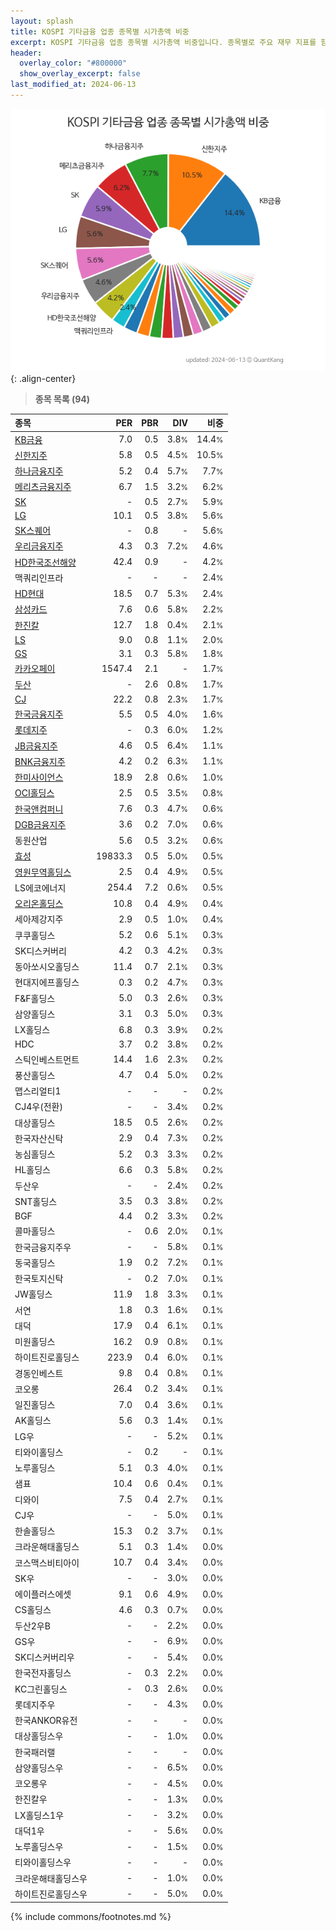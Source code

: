 ```yaml
---
layout: splash
title: KOSPI 기타금융 업종 종목별 시가총액 비중
excerpt: KOSPI 기타금융 업종 종목별 시가총액 비중입니다. 종목별로 주요 재무 지표를 함께 표시합니다.
header:
  overlay_color: "#800000"
  show_overlay_excerpt: false
last_modified_at: 2024-06-13
---
```



![KOSPI 기타금융 업종 종목별 시가총액 비중](/stats/sector/images/kospi_업종_기타금융_종목.png){: .align-center}


> **종목 목록 (94)**<a id="list"></a>

| **종목** | **PER** | **PBR** | **DIV** | **비중** |
| :------- | ------: | ------: | ------: | -------: |
| [KB금융](/105560/) | 7.0 | 0.5 | 3.8<small>%</small> | 14.4<small>%</small> |
| [신한지주](/055550/) | 5.8 | 0.5 | 4.5<small>%</small> | 10.5<small>%</small> |
| [하나금융지주](/086790/) | 5.2 | 0.4 | 5.7<small>%</small> | 7.7<small>%</small> |
| [메리츠금융지주](/138040/) | 6.7 | 1.5 | 3.2<small>%</small> | 6.2<small>%</small> |
| [SK](/034730/) | - | 0.5 | 2.7<small>%</small> | 5.9<small>%</small> |
| [LG](/003550/) | 10.1 | 0.5 | 3.8<small>%</small> | 5.6<small>%</small> |
| [SK스퀘어](/402340/) | - | 0.8 | - | 5.6<small>%</small> |
| [우리금융지주](/316140/) | 4.3 | 0.3 | 7.2<small>%</small> | 4.6<small>%</small> |
| [HD한국조선해양](/009540/) | 42.4 | 0.9 | - | 4.2<small>%</small> |
| 맥쿼리인프라 | - | - | - | 2.4<small>%</small> |
| [HD현대](/267250/) | 18.5 | 0.7 | 5.3<small>%</small> | 2.4<small>%</small> |
| [삼성카드](/029780/) | 7.6 | 0.6 | 5.8<small>%</small> | 2.2<small>%</small> |
| [한진칼](/180640/) | 12.7 | 1.8 | 0.4<small>%</small> | 2.1<small>%</small> |
| [LS](/006260/) | 9.0 | 0.8 | 1.1<small>%</small> | 2.0<small>%</small> |
| [GS](/078930/) | 3.1 | 0.3 | 5.8<small>%</small> | 1.8<small>%</small> |
| [카카오페이](/377300/) | 1547.4 | 2.1 | - | 1.7<small>%</small> |
| [두산](/000150/) | - | 2.6 | 0.8<small>%</small> | 1.7<small>%</small> |
| [CJ](/001040/) | 22.2 | 0.8 | 2.3<small>%</small> | 1.7<small>%</small> |
| [한국금융지주](/071050/) | 5.5 | 0.5 | 4.0<small>%</small> | 1.6<small>%</small> |
| [롯데지주](/004990/) | - | 0.3 | 6.0<small>%</small> | 1.2<small>%</small> |
| [JB금융지주](/175330/) | 4.6 | 0.5 | 6.4<small>%</small> | 1.1<small>%</small> |
| [BNK금융지주](/138930/) | 4.2 | 0.2 | 6.3<small>%</small> | 1.1<small>%</small> |
| [한미사이언스](/008930/) | 18.9 | 2.8 | 0.6<small>%</small> | 1.0<small>%</small> |
| [OCI홀딩스](/010060/) | 2.5 | 0.5 | 3.5<small>%</small> | 0.8<small>%</small> |
| [한국앤컴퍼니](/000240/) | 7.6 | 0.3 | 4.7<small>%</small> | 0.6<small>%</small> |
| [DGB금융지주](/139130/) | 3.6 | 0.2 | 7.0<small>%</small> | 0.6<small>%</small> |
| 동원산업 | 5.6 | 0.5 | 3.2<small>%</small> | 0.6<small>%</small> |
| [효성](/004800/) | 19833.3 | 0.5 | 5.0<small>%</small> | 0.5<small>%</small> |
| [영원무역홀딩스](/009970/) | 2.5 | 0.4 | 4.9<small>%</small> | 0.5<small>%</small> |
| LS에코에너지 | 254.4 | 7.2 | 0.6<small>%</small> | 0.5<small>%</small> |
| [오리온홀딩스](/001800/) | 10.8 | 0.4 | 4.9<small>%</small> | 0.4<small>%</small> |
| 세아제강지주 | 2.9 | 0.5 | 1.0<small>%</small> | 0.4<small>%</small> |
| 쿠쿠홀딩스 | 5.2 | 0.6 | 5.1<small>%</small> | 0.3<small>%</small> |
| SK디스커버리 | 4.2 | 0.3 | 4.2<small>%</small> | 0.3<small>%</small> |
| 동아쏘시오홀딩스 | 11.4 | 0.7 | 2.1<small>%</small> | 0.3<small>%</small> |
| 현대지에프홀딩스 | 0.3 | 0.2 | 4.7<small>%</small> | 0.3<small>%</small> |
| F&F홀딩스 | 5.0 | 0.3 | 2.6<small>%</small> | 0.3<small>%</small> |
| 삼양홀딩스 | 3.1 | 0.3 | 5.0<small>%</small> | 0.3<small>%</small> |
| LX홀딩스 | 6.8 | 0.3 | 3.9<small>%</small> | 0.2<small>%</small> |
| HDC | 3.7 | 0.2 | 3.8<small>%</small> | 0.2<small>%</small> |
| 스틱인베스트먼트 | 14.4 | 1.6 | 2.3<small>%</small> | 0.2<small>%</small> |
| 풍산홀딩스 | 4.7 | 0.4 | 5.0<small>%</small> | 0.2<small>%</small> |
| 맵스리얼티1 | - | - | - | 0.2<small>%</small> |
| CJ4우(전환) | - | - | 3.4<small>%</small> | 0.2<small>%</small> |
| 대상홀딩스 | 18.5 | 0.5 | 2.6<small>%</small> | 0.2<small>%</small> |
| 한국자산신탁 | 2.9 | 0.4 | 7.3<small>%</small> | 0.2<small>%</small> |
| 농심홀딩스 | 5.2 | 0.3 | 3.3<small>%</small> | 0.2<small>%</small> |
| HL홀딩스 | 6.6 | 0.3 | 5.8<small>%</small> | 0.2<small>%</small> |
| 두산우 | - | - | 2.4<small>%</small> | 0.2<small>%</small> |
| SNT홀딩스 | 3.5 | 0.3 | 3.8<small>%</small> | 0.2<small>%</small> |
| BGF | 4.4 | 0.2 | 3.3<small>%</small> | 0.2<small>%</small> |
| 콜마홀딩스 | - | 0.6 | 2.0<small>%</small> | 0.1<small>%</small> |
| 한국금융지주우 | - | - | 5.8<small>%</small> | 0.1<small>%</small> |
| 동국홀딩스 | 1.9 | 0.2 | 7.2<small>%</small> | 0.1<small>%</small> |
| 한국토지신탁 | - | 0.2 | 7.0<small>%</small> | 0.1<small>%</small> |
| JW홀딩스 | 11.9 | 1.8 | 3.3<small>%</small> | 0.1<small>%</small> |
| 서연 | 1.8 | 0.3 | 1.6<small>%</small> | 0.1<small>%</small> |
| 대덕 | 17.9 | 0.4 | 6.1<small>%</small> | 0.1<small>%</small> |
| 미원홀딩스 | 16.2 | 0.9 | 0.8<small>%</small> | 0.1<small>%</small> |
| 하이트진로홀딩스 | 223.9 | 0.4 | 6.0<small>%</small> | 0.1<small>%</small> |
| 경동인베스트 | 9.8 | 0.4 | 0.8<small>%</small> | 0.1<small>%</small> |
| 코오롱 | 26.4 | 0.2 | 3.4<small>%</small> | 0.1<small>%</small> |
| 일진홀딩스 | 7.0 | 0.4 | 3.6<small>%</small> | 0.1<small>%</small> |
| AK홀딩스 | 5.6 | 0.3 | 1.4<small>%</small> | 0.1<small>%</small> |
| LG우 | - | - | 5.2<small>%</small> | 0.1<small>%</small> |
| 티와이홀딩스 | - | 0.2 | - | 0.1<small>%</small> |
| 노루홀딩스 | 5.1 | 0.3 | 4.0<small>%</small> | 0.1<small>%</small> |
| 샘표 | 10.4 | 0.6 | 0.4<small>%</small> | 0.1<small>%</small> |
| 디와이 | 7.5 | 0.4 | 2.7<small>%</small> | 0.1<small>%</small> |
| CJ우 | - | - | 5.0<small>%</small> | 0.1<small>%</small> |
| 한솔홀딩스 | 15.3 | 0.2 | 3.7<small>%</small> | 0.1<small>%</small> |
| 크라운해태홀딩스 | 5.1 | 0.3 | 1.4<small>%</small> | 0.0<small>%</small> |
| 코스맥스비티아이 | 10.7 | 0.4 | 3.4<small>%</small> | 0.0<small>%</small> |
| SK우 | - | - | 3.0<small>%</small> | 0.0<small>%</small> |
| 에이플러스에셋 | 9.1 | 0.6 | 4.9<small>%</small> | 0.0<small>%</small> |
| CS홀딩스 | 4.6 | 0.3 | 0.7<small>%</small> | 0.0<small>%</small> |
| 두산2우B | - | - | 2.2<small>%</small> | 0.0<small>%</small> |
| GS우 | - | - | 6.9<small>%</small> | 0.0<small>%</small> |
| SK디스커버리우 | - | - | 5.4<small>%</small> | 0.0<small>%</small> |
| 한국전자홀딩스 | - | 0.3 | 2.2<small>%</small> | 0.0<small>%</small> |
| KC그린홀딩스 | - | 0.3 | 2.6<small>%</small> | 0.0<small>%</small> |
| 롯데지주우 | - | - | 4.3<small>%</small> | 0.0<small>%</small> |
| 한국ANKOR유전 | - | - | - | 0.0<small>%</small> |
| 대상홀딩스우 | - | - | 1.0<small>%</small> | 0.0<small>%</small> |
| 한국패러랠 | - | - | - | 0.0<small>%</small> |
| 삼양홀딩스우 | - | - | 6.5<small>%</small> | 0.0<small>%</small> |
| 코오롱우 | - | - | 4.5<small>%</small> | 0.0<small>%</small> |
| 한진칼우 | - | - | 1.3<small>%</small> | 0.0<small>%</small> |
| LX홀딩스1우 | - | - | 3.2<small>%</small> | 0.0<small>%</small> |
| 대덕1우 | - | - | 5.6<small>%</small> | 0.0<small>%</small> |
| 노루홀딩스우 | - | - | 1.5<small>%</small> | 0.0<small>%</small> |
| 티와이홀딩스우 | - | - | - | 0.0<small>%</small> |
| 크라운해태홀딩스우 | - | - | 1.0<small>%</small> | 0.0<small>%</small> |
| 하이트진로홀딩스우 | - | - | 5.0<small>%</small> | 0.0<small>%</small> |

{% include commons/footnotes.md %}